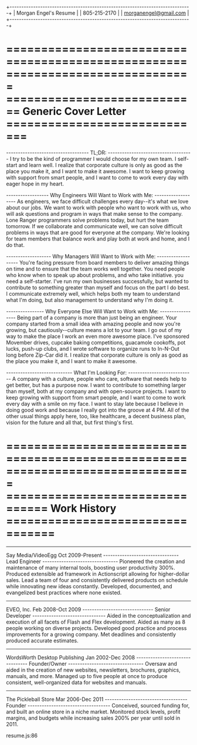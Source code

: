 +-----------------------------------------------------------------------------+
|                            Morgan Engel's Resume                            |
|                                805-215-2170                                 |
|                            morganengel@gmail.com                            |
+-----------------------------------------------------------------------------+

===============================================================================
============================ Generic Cover Letter =============================
===============================================================================

----------------------------------- TL;DR: ------------------------------------
I try to be the kind of programmer I would choose for my own team. I self-start 
and learn well. I realize that corporate culture is only as good as the place 
you make it, and I want to make it awesome. I want to keep growing with support 
from smart people, and I want to come to work every day with eager hope in my 
heart. 

------------------ Why Engineers Will Want to Work with Me: -------------------
As engineers, we face difficult challenges every day--it's what we love about 
our jobs. We want to work with people who want to work with us, who will ask 
questions and program in ways that make sense to the company. Lone Ranger 
programmers solve problems today, but hurt the team tomorrow. If we collaborate 
and communicate well, we can solve difficult problems in ways that are good for 
everyone at the company. We're looking for team members that balance work and 
play both at work and home, and I do that. 

------------------- Why Managers Will Want to Work with Me: -------------------
You're facing pressure from board members to deliver amazing things on time and 
to ensure that the team works well together. You need people who know when to 
speak up about problems, and who take initiative. you need a self-starter. I've 
run my own businesses successfully, but wanted to contribute to something 
greater than myself and focus on the part I do best. I communicate extremely 
well, which helps both my team to understand what I'm doing, but also 
management to understand why I'm doing it. 

---------------- Why Everyone Else Will Want to Work with Me: -----------------
Being part of a company is more than just being an engineer. Your company 
started from a small idea with amazing people and now you're growing, but 
cautiously--culture means a lot to your team. I go out of my way to make the 
place I work an even more awesome place. I've sponsored Movember drives, 
cupcake baking competitions, guacamole cookoffs, pot lucks, push-up clubs, and 
I wrote software to organize runs to In-N-Out long before Zip-Car did it. I 
realize that corporate culture is only as good as the place you make it, and I 
want to make it awesome. 

---------------------------- What I'm Looking For: ----------------------------
A company with a culture, people who care, software that needs help to get 
better, but has a purpose now. I want to contribute to something larger than 
myself, both at my company and with open-source projects. I want to keep 
growing with support from smart people, and I want to come to work every day 
with a smile on my face. I want to stay late because I believe in doing good 
work and because I really got into the groove at 4 PM. All of the other usual 
things apply here, too, like healthcare, a decent business plan, vision for the 
future and all that, but first thing's first. 

===============================================================================
================================ Work History =================================
===============================================================================

-------------------------------------------------------------------------------
Say Media/VideoEgg                                             Oct 2009-Present
-------------------------------- Lead Engineer --------------------------------
Pioneered the creation and maintenance of many internal tools, boosting user 
productivity 300%. Produced extensible ad framework in Actionscript allowing 
for higher-dollar sales. Lead a team of four and consistently delivered 
products on schedule while innovating new ideas constantly. Developed, 
documented, and evangelized best practices where none existed. 

-------------------------------------------------------------------------------
EVEO, Inc.                                                    Feb 2008-Oct 2009
------------------------------ Senior Developer -------------------------------
Aided in the conceptualization and execution of all facets of Flash and Flex 
development. Aided as many as 8 people working on diverse projects. Developed 
good practice and process improvements for a growing company. Met deadlines and 
consistently produced accurate estimates. 

-------------------------------------------------------------------------------
WordsWorth Desktop Publishing                                 Jan 2002-Dec 2008
-------------------------------- Founder/Owner --------------------------------
Oversaw and aided in the creation of new websites, newsletters, brochures, 
graphics, manuals, and more. Managed up to five people at once to produce 
consistent, well-organized data for websites and manuals. 

-------------------------------------------------------------------------------
The Pickleball Store                                          Mar 2006-Dec 2011
----------------------------------- Founder -----------------------------------
Conceived, sourced funding for, and built an online store in a niche market. 
Monitored stock levels, profit margins, and budgets while increasing sales 200% 
per year until sold in 2011. 

 resume.js:86

